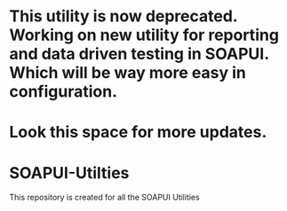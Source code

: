 # This utility is now deprecated. Working on new utility for reporting and data driven testing in SOAPUI. Which will be way more easy in configuration.
# Look this space for more updates.

# SOAPUI-Utilties
This repository is created for all the SOAPUI Utilities
